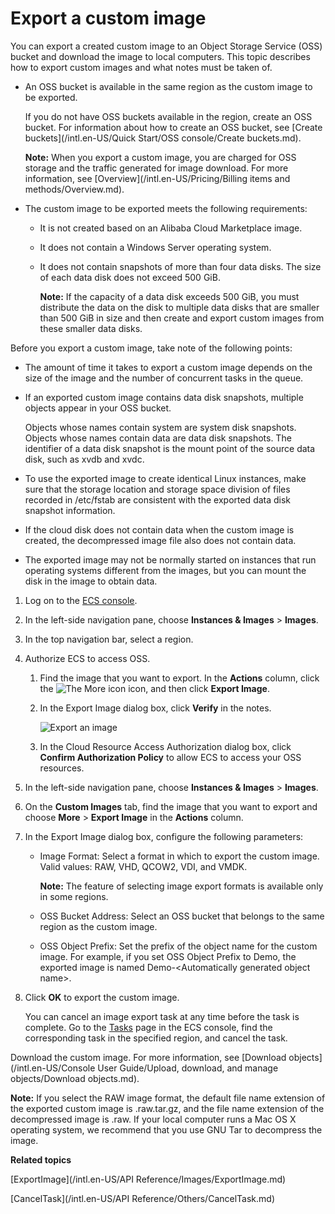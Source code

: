 # Export a custom image

You can export a created custom image to an Object Storage Service \(OSS\) bucket and download the image to local computers. This topic describes how to export custom images and what notes must be taken of.

-   An OSS bucket is available in the same region as the custom image to be exported.

    If you do not have OSS buckets available in the region, create an OSS bucket. For information about how to create an OSS bucket, see [Create buckets](/intl.en-US/Quick Start/OSS console/Create buckets.md).

    **Note:** When you export a custom image, you are charged for OSS storage and the traffic generated for image download. For more information, see [Overview](/intl.en-US/Pricing/Billing items and methods/Overview.md).

-   The custom image to be exported meets the following requirements:
    -   It is not created based on an Alibaba Cloud Marketplace image.
    -   It does not contain a Windows Server operating system.
    -   It does not contain snapshots of more than four data disks. The size of each data disk does not exceed 500 GiB.

        **Note:** If the capacity of a data disk exceeds 500 GiB, you must distribute the data on the disk to multiple data disks that are smaller than 500 GiB in size and then create and export custom images from these smaller data disks.


Before you export a custom image, take note of the following points:

-   The amount of time it takes to export a custom image depends on the size of the image and the number of concurrent tasks in the queue.
-   If an exported custom image contains data disk snapshots, multiple objects appear in your OSS bucket.

    Objects whose names contain system are system disk snapshots. Objects whose names contain data are data disk snapshots. The identifier of a data disk snapshot is the mount point of the source data disk, such as xvdb and xvdc.

-   To use the exported image to create identical Linux instances, make sure that the storage location and storage space division of files recorded in /etc/fstab are consistent with the exported data disk snapshot information.
-   If the cloud disk does not contain data when the custom image is created, the decompressed image file also does not contain data.
-   The exported image may not be normally started on instances that run operating systems different from the images, but you can mount the disk in the image to obtain data.

1.  Log on to the [ECS console](https://ecs.console.aliyun.com).

2.  In the left-side navigation pane, choose **Instances & Images** \> **Images**.

3.  In the top navigation bar, select a region.

4.  Authorize ECS to access OSS.

    1.  Find the image that you want to export. In the **Actions** column, click the ![The More icon](https://static-aliyun-doc.oss-accelerate.aliyuncs.com/assets/img/en-US/8508037061/p171570.png) icon, and then click **Export Image**.

    2.  In the Export Image dialog box, click **Verify** in the notes.

        ![Export an image](https://static-aliyun-doc.oss-accelerate.aliyuncs.com/assets/img/en-US/4073559951/p4655.png)

    3.  In the Cloud Resource Access Authorization dialog box, click **Confirm Authorization Policy** to allow ECS to access your OSS resources.

5.  In the left-side navigation pane, choose **Instances & Images** \> **Images**.

6.  On the **Custom Images** tab, find the image that you want to export and choose **More** \> **Export Image** in the **Actions** column.

7.  In the Export Image dialog box, configure the following parameters:

    -   Image Format: Select a format in which to export the custom image. Valid values: RAW, VHD, QCOW2, VDI, and VMDK.

        **Note:** The feature of selecting image export formats is available only in some regions.

    -   OSS Bucket Address: Select an OSS bucket that belongs to the same region as the custom image.
    -   OSS Object Prefix: Set the prefix of the object name for the custom image. For example, if you set OSS Object Prefix to Demo, the exported image is named Demo-<Automatically generated object name\>.
8.  Click **OK** to export the custom image.

    You can cancel an image export task at any time before the task is complete. Go to the [Tasks](https://ecs.console.aliyun.com/#/task/region/cn-qingdao) page in the ECS console, find the corresponding task in the specified region, and cancel the task.


Download the custom image. For more information, see [Download objects](/intl.en-US/Console User Guide/Upload, download, and manage objects/Download objects.md).

**Note:** If you select the RAW image format, the default file name extension of the exported custom image is .raw.tar.gz, and the file name extension of the decompressed image is .raw. If your local computer runs a Mac OS X operating system, we recommend that you use GNU Tar to decompress the image.

**Related topics**  


[ExportImage](/intl.en-US/API Reference/Images/ExportImage.md)

[CancelTask](/intl.en-US/API Reference/Others/CancelTask.md)


